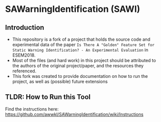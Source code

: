 # SAWarningIdentification (SAWI)
## Introduction
* This repository is a fork of a project that holds the source code and experimental data of the paper `Is There A "Golden" Feature Set for Static Warning Identification? - An Experimental Evaluation` in ESEM2018. 
* Most of the files (and hard work) in this project should be attributed to the authors of the original project/paper, and the resources they referenced.
* This fork was created to provide documentation on how to run the project, as well as (possible) future extensions

## TLDR: How to Run this Tool
Find the instructions here: https://github.com/awwkl/SAWarningIdentification/wiki/Instructions

